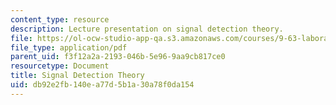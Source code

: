 ```yaml
---
content_type: resource
description: Lecture presentation on signal detection theory.
file: https://ol-ocw-studio-app-qa.s3.amazonaws.com/courses/9-63-laboratory-in-visual-cognition-fall-2009/db92e2fb140ea77d5b1a30a78f0da154_MIT9_63F09_lec03.pdf
file_type: application/pdf
parent_uid: f3f12a2a-2193-046b-5e96-9aa9cb817ce0
resourcetype: Document
title: Signal Detection Theory
uid: db92e2fb-140e-a77d-5b1a-30a78f0da154
---
```

